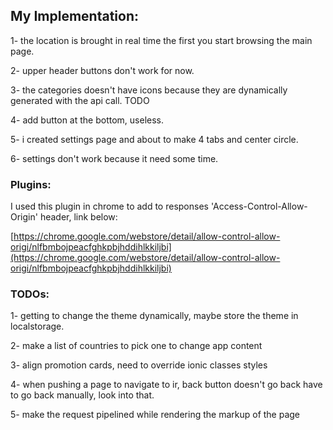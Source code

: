 
## My Implementation:

1- the location is brought in real time the first you start browsing the main page.

2- upper header buttons don't work for now.

3- the categories doesn't have icons because they are dynamically generated with the api call. TODO

4- add button at the bottom, useless.

5- i created settings page and about to make 4 tabs and center circle.

6- settings don't work because it need some time.

### Plugins:

I used this plugin in chrome to add to responses 'Access-Control-Allow-Origin' header, link below:

[https://chrome.google.com/webstore/detail/allow-control-allow-origi/nlfbmbojpeacfghkpbjhddihlkkiljbi](https://chrome.google.com/webstore/detail/allow-control-allow-origi/nlfbmbojpeacfghkpbjhddihlkkiljbi)

### TODOs:

1- getting to change the theme dynamically, maybe store the theme in localstorage.

2- make a list of countries to pick one to change app content

3- align promotion cards, need to override ionic classes styles

4- when pushing a page to navigate to ir, back button doesn't go back have to go back manually, look into that.

5- make the request pipelined while rendering the markup of the page
